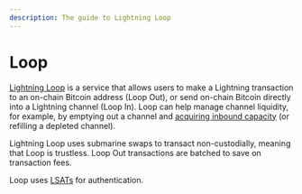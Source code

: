```yaml
---
description: The guide to Lightning Loop
---
```


# Loop

[Lightning Loop](https://lightning.engineering/posts/2020-02-05-loop-beta/) is a service that allows users to make a Lightning transaction to an on-chain Bitcoin address \(Loop Out\), or send on-chain Bitcoin directly into a Lightning channel \(Loop In\). Loop can help manage channel liquidity, for example, by emptying out a channel and [acquiring inbound capacity](../../the-lightning-network/liquidity/how-to-get-inbound-capacity-on-the-lightning-network.md) \(or refilling a depleted channel\).

Lightning Loop uses submarine swaps to transact non-custodially, meaning that Loop is trustless. Loop Out transactions are batched to save on transaction fees.

Loop uses [LSATs](https://lsat.tech/) for authentication.

